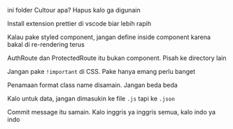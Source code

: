 ini folder Cultour apa? Hapus kalo ga digunain

Install extension prettier di vscode biar lebih rapih

Kalau pake styled component, jangan define inside component karena bakal di re-rendering terus

AuthRoute dan ProtectedRoute itu bukan component. Pisah ke directory lain

Jangan pake `!important` di CSS. Pake hanya emang perlu banget

Penamaan format class name disamain. Jangan beda beda

Kalo untuk data, jangan dimasukin ke file `.js` tapi ke `.json`

Commit message itu samain. Kalo inggris ya inggris semua, kalo indo ya indo
